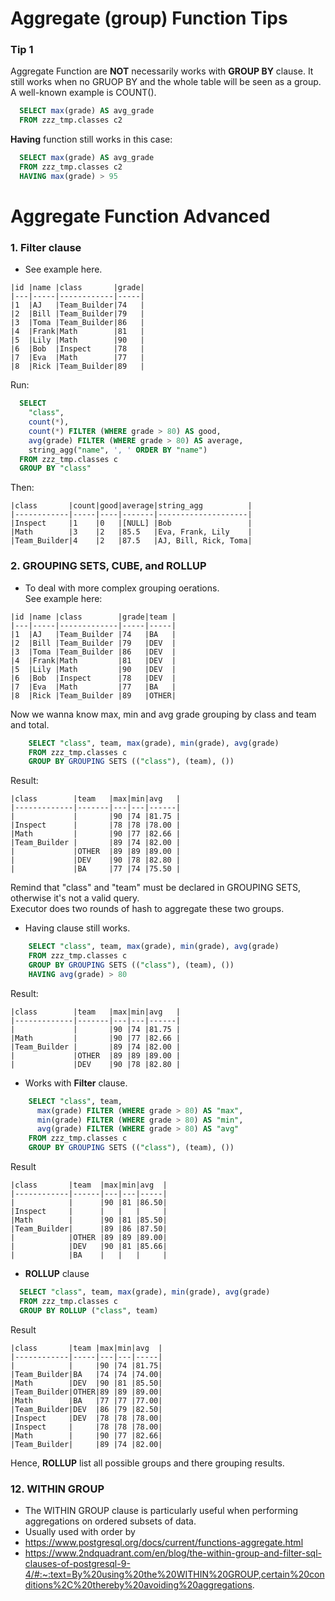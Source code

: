 # Aggregate (group) Function Tips
### Tip 1
Aggregate Function are <b>NOT</b> necessarily works with <b>GROUP BY</b> clause. It still works when no GRUOP BY and the whole table will be seen as a group. A well-known example is COUNT().
```sql
  SELECT max(grade) AS avg_grade 
  FROM zzz_tmp.classes c2 
```
<b>Having</b> function still works in this case:
```sql
  SELECT max(grade) AS avg_grade 
  FROM zzz_tmp.classes c2 
  HAVING max(grade) > 95
```

# Aggregate Function Advanced
### 1. <b>Filter clause</b>
* See example here.
```
|id |name |class       |grade|
|---|-----|------------|-----|
|1  |AJ   |Team_Builder|74   |
|2  |Bill |Team_Builder|79   |
|3  |Toma |Team_Builder|86   |
|4  |Frank|Math        |81   |
|5  |Lily |Math        |90   |
|6  |Bob  |Inspect     |78   |
|7  |Eva  |Math        |77   |
|8  |Rick |Team_Builder|89   |

```
Run:
```sql
  SELECT 
    "class", 
    count(*), 
    count(*) FILTER (WHERE grade > 80) AS good, 
    avg(grade) FILTER (WHERE grade > 80) AS average, 
    string_agg("name", ', ' ORDER BY "name")
  FROM zzz_tmp.classes c 
  GROUP BY "class" 
```
Then:
```
|class       |count|good|average|string_agg          |
|------------|-----|----|-------|--------------------|
|Inspect     |1    |0   |[NULL] |Bob                 |
|Math        |3    |2   |85.5   |Eva, Frank, Lily    |
|Team_Builder|4    |2   |87.5   |AJ, Bill, Rick, Toma|
```

### 2. <b>GROUPING SETS, CUBE, and ROLLUP</b>
* To deal with more complex grouping oerations.<br>
See example here:
```
|id |name |class        |grade|team |
|---|-----|-------------|-----|-----|
|1  |AJ   |Team_Builder |74   |BA   |
|2  |Bill |Team_Builder |79   |DEV  |
|3  |Toma |Team_Builder |86   |DEV  |
|4  |Frank|Math         |81   |DEV  |
|5  |Lily |Math         |90   |DEV  |
|6  |Bob  |Inspect      |78   |DEV  |
|7  |Eva  |Math         |77   |BA   |
|8  |Rick |Team_Builder |89   |OTHER|
```
Now we wanna know max, min and avg grade grouping by class and team and total.
```sql
    SELECT "class", team, max(grade), min(grade), avg(grade) 
    FROM zzz_tmp.classes c 
    GROUP BY GROUPING SETS (("class"), (team), ())
```
Result:
```
|class        |team   |max|min|avg   |
|-------------|-------|---|---|------|
|             |       |90 |74 |81.75 |
|Inspect      |       |78 |78 |78.00 |
|Math         |       |90 |77 |82.66 |
|Team_Builder |       |89 |74 |82.00 |
|             |OTHER  |89 |89 |89.00 |
|             |DEV    |90 |78 |82.80 |
|             |BA     |77 |74 |75.50 |
```
Remind that "class" and "team" must be declared in GROUPING SETS, otherwise it's not a valid query. <br/>
Executor does two rounds of hash to aggregate these two groups.<br/>
* Having clause still works.
```sql
    SELECT "class", team, max(grade), min(grade), avg(grade) 
    FROM zzz_tmp.classes c 
    GROUP BY GROUPING SETS (("class"), (team), ())
    HAVING avg(grade) > 80
```
Result:
```
|class        |team   |max|min|avg   |
|-------------|-------|---|---|------|
|             |       |90 |74 |81.75 |
|Math         |       |90 |77 |82.66 |
|Team_Builder |       |89 |74 |82.00 |
|             |OTHER  |89 |89 |89.00 |
|             |DEV    |90 |78 |82.80 |
```
* Works with <b>Filter</b> clause.
```sql
    SELECT "class", team, 
      max(grade) FILTER (WHERE grade > 80) AS "max", 
      min(grade) FILTER (WHERE grade > 80) AS "min", 
      avg(grade) FILTER (WHERE grade > 80) AS "avg"
    FROM zzz_tmp.classes c 
    GROUP BY GROUPING SETS (("class"), (team), ())
```
Result
```
|class       |team  |max|min|avg  |
|------------|------|---|---|-----|
|            |      |90 |81 |86.50|
|Inspect     |      |   |   |     |
|Math        |      |90 |81 |85.50|
|Team_Builder|      |89 |86 |87.50|
|            |OTHER |89 |89 |89.00|
|            |DEV   |90 |81 |85.66|
|            |BA    |   |   |     |
```
* <b>ROLLUP</b> clause
```sql
  SELECT "class", team, max(grade), min(grade), avg(grade)
  FROM zzz_tmp.classes c 
  GROUP BY ROLLUP ("class", team)
```
Result
```
|class       |team |max|min|avg  |
|------------|-----|---|---|-----|
|            |     |90 |74 |81.75|
|Team_Builder|BA   |74 |74 |74.00|
|Math        |DEV  |90 |81 |85.50|
|Team_Builder|OTHER|89 |89 |89.00|
|Math        |BA   |77 |77 |77.00|
|Team_Builder|DEV  |86 |79 |82.50|
|Inspect     |DEV  |78 |78 |78.00|
|Inspect     |     |78 |78 |78.00|
|Math        |     |90 |77 |82.66|
|Team_Builder|     |89 |74 |82.00|
```
Hence, <b>ROLLUP</b> list all possible groups and there grouping results.

### 12. WITHIN GROUP
* The WITHIN GROUP clause is particularly useful when performing aggregations on ordered subsets of data.
* Usually used with order by
* https://www.postgresql.org/docs/current/functions-aggregate.html
* https://www.2ndquadrant.com/en/blog/the-within-group-and-filter-sql-clauses-of-postgresql-9-4/#:~:text=By%20using%20the%20WITHIN%20GROUP,certain%20conditions%2C%20thereby%20avoiding%20aggregations.
